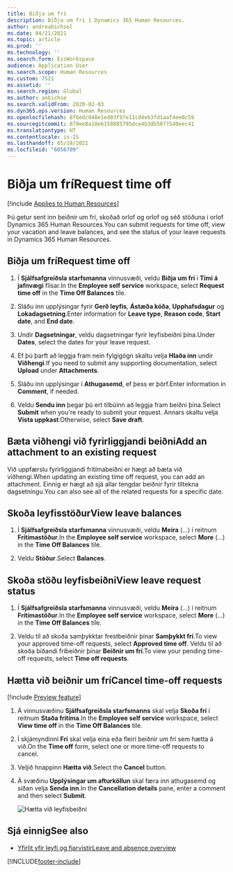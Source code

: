 ```yaml
---
title: Biðja um frí
description: Biðja um frí í Dynamics 365 Human Resources.
author: andreabichsel
ms.date: 04/21/2021
ms.topic: article
ms.prod: ''
ms.technology: ''
ms.search.form: EssWorkspace
audience: Application User
ms.search.scope: Human Resources
ms.custom: 7521
ms.assetid: ''
ms.search.region: Global
ms.author: anbichse
ms.search.validFrom: 2020-02-03
ms.dyn365.ops.version: Human Resources
ms.openlocfilehash: 8f6edc848e1ed03f97e11cd4eb3fd1aaf4ee0c59
ms.sourcegitcommit: 879ee8a10e6158885795dce4b3db5077540eec41
ms.translationtype: HT
ms.contentlocale: is-IS
ms.lasthandoff: 05/18/2021
ms.locfileid: "6056709"
---
```

# <a name="request-time-off"></a><span data-ttu-id="6d1ba-103">Biðja um frí</span><span class="sxs-lookup"><span data-stu-id="6d1ba-103">Request time off</span></span>

[!include [Applies to Human Resources](../includes/applies-to-hr.md)]

<span data-ttu-id="6d1ba-104">Þú getur sent inn beiðnir um frí, skoðað orlof og orlof og séð stöðuna í orlof Dynamics 365 Human Resources.</span><span class="sxs-lookup"><span data-stu-id="6d1ba-104">You can submit requests for time off, view your vacation and leave balances, and see the status of your leave requests in Dynamics 365 Human Resources.</span></span>

## <a name="request-time-off"></a><span data-ttu-id="6d1ba-105">Biðja um frí</span><span class="sxs-lookup"><span data-stu-id="6d1ba-105">Request time off</span></span>

1. <span data-ttu-id="6d1ba-106">Í **Sjálfsafgreiðsla starfsmanna** vinnusvæði, veldu **Biðja um frí** í **Tími á jafnvægi** flísar.</span><span class="sxs-lookup"><span data-stu-id="6d1ba-106">In the **Employee self service** workspace, select **Request time off** in the **Time Off Balances** tile.</span></span>

2. <span data-ttu-id="6d1ba-107">Sláðu inn upplýsingar fyrir **Gerð leyfis**, **Ástæða kóða**, **Upphafsdagur** og **Lokadagsetning**.</span><span class="sxs-lookup"><span data-stu-id="6d1ba-107">Enter information for **Leave type**, **Reason code**, **Start date**, and **End date**.</span></span>

3. <span data-ttu-id="6d1ba-108">Undir **Dagsetningar**, veldu dagsetningar fyrir leyfisbeiðni þína.</span><span class="sxs-lookup"><span data-stu-id="6d1ba-108">Under **Dates**, select the dates for your leave request.</span></span>

4. <span data-ttu-id="6d1ba-109">Ef þú þarft að leggja fram nein fylgigögn skaltu velja **Hlaða inn** undir **Viðhengi**.</span><span class="sxs-lookup"><span data-stu-id="6d1ba-109">If you need to submit any supporting documentation, select **Upload** under **Attachments**.</span></span>

5. <span data-ttu-id="6d1ba-110">Sláðu inn upplýsingar í **Athugasemd**, ef þess er þörf.</span><span class="sxs-lookup"><span data-stu-id="6d1ba-110">Enter information in **Comment**, if needed.</span></span>

6. <span data-ttu-id="6d1ba-111">Veldu **Sendu inn** þegar þú ert tilbúinn að leggja fram beiðni þína.</span><span class="sxs-lookup"><span data-stu-id="6d1ba-111">Select **Submit** when you're ready to submit your request.</span></span> <span data-ttu-id="6d1ba-112">Annars skaltu velja **Vista uppkast**.</span><span class="sxs-lookup"><span data-stu-id="6d1ba-112">Otherwise, select **Save draft**.</span></span>

## <a name="add-an-attachment-to-an-existing-request"></a><span data-ttu-id="6d1ba-113">Bæta viðhengi við fyrirliggjandi beiðni</span><span class="sxs-lookup"><span data-stu-id="6d1ba-113">Add an attachment to an existing request</span></span>

<span data-ttu-id="6d1ba-114">Við uppfærslu fyrirliggjandi frítímabeiðni er hægt að bæta við viðhengi.</span><span class="sxs-lookup"><span data-stu-id="6d1ba-114">When updating an existing time off request, you can add an attachment.</span></span> <span data-ttu-id="6d1ba-115">Einnig er hægt að sjá allar tengdar beiðnir fyrir tiltekna dagsetningu.</span><span class="sxs-lookup"><span data-stu-id="6d1ba-115">You can also see all of the related requests for a specific date.</span></span>

## <a name="view-leave-balances"></a><span data-ttu-id="6d1ba-116">Skoða leyfisstöður</span><span class="sxs-lookup"><span data-stu-id="6d1ba-116">View leave balances</span></span>

1. <span data-ttu-id="6d1ba-117">Í **Sjálfsafgreiðsla starfsmanna** vinnusvæði, veldu **Meira** (...) í reitnum **Frítímastöður**.</span><span class="sxs-lookup"><span data-stu-id="6d1ba-117">In the **Employee self service** workspace, select **More** (...) in the **Time Off Balances** tile.</span></span>

2. <span data-ttu-id="6d1ba-118">Veldu **Stöður**.</span><span class="sxs-lookup"><span data-stu-id="6d1ba-118">Select **Balances**.</span></span>

## <a name="view-leave-request-status"></a><span data-ttu-id="6d1ba-119">Skoða stöðu leyfisbeiðni</span><span class="sxs-lookup"><span data-stu-id="6d1ba-119">View leave request status</span></span>

1. <span data-ttu-id="6d1ba-120">Í **Sjálfsafgreiðsla starfsmanna** vinnusvæði, veldu **Meira** (...) í reitnum **Frítímastöður**.</span><span class="sxs-lookup"><span data-stu-id="6d1ba-120">In the **Employee self service** workspace, select **More** (...) in the **Time Off Balances** tile.</span></span>

2. <span data-ttu-id="6d1ba-121">Veldu til að skoða samþykktar frestbeiðnir þínar **Samþykkt frí**.</span><span class="sxs-lookup"><span data-stu-id="6d1ba-121">To view your approved time-off requests, select **Approved time off**.</span></span> <span data-ttu-id="6d1ba-122">Veldu til að skoða bíðandi fríbeiðnir þínar **Beiðnir um frí**.</span><span class="sxs-lookup"><span data-stu-id="6d1ba-122">To view your pending time-off requests, select **Time off requests**.</span></span>

## <a name="cancel-time-off-requests"></a><span data-ttu-id="6d1ba-123">Hætta við beiðnir um frí</span><span class="sxs-lookup"><span data-stu-id="6d1ba-123">Cancel time-off requests</span></span>

[!include [Preview feature](includes/preview-feature.md)]

1. <span data-ttu-id="6d1ba-124">Á vinnusvæðinu **Sjálfsafgreiðsla starfsmanns** skal velja **Skoða frí** í reitnum **Staða frítíma**.</span><span class="sxs-lookup"><span data-stu-id="6d1ba-124">In the **Employee self service** workspace, select **View time off** in the **Time Off Balances** tile.</span></span>

2. <span data-ttu-id="6d1ba-125">Í skjámyndinni **Frí** skal velja eina eða fleiri beiðnir um frí sem hætta á við.</span><span class="sxs-lookup"><span data-stu-id="6d1ba-125">On the **Time off** form, select one or more time-off requests to cancel.</span></span>

3. <span data-ttu-id="6d1ba-126">Veljið hnappinn **Hætta við**.</span><span class="sxs-lookup"><span data-stu-id="6d1ba-126">Select the **Cancel** button.</span></span>

4. <span data-ttu-id="6d1ba-127">Á svæðinu **Upplýsingar um afturköllun** skal færa inn athugasemd og síðan velja **Senda inn**.</span><span class="sxs-lookup"><span data-stu-id="6d1ba-127">In the **Cancellation details** pane, enter a comment and then select **Submit**.</span></span>

   ![Hætta við leyfisbeiðni](media/hr-leave-and-absence-cancel.png)

## <a name="see-also"></a><span data-ttu-id="6d1ba-129">Sjá einnig</span><span class="sxs-lookup"><span data-stu-id="6d1ba-129">See also</span></span>

- [<span data-ttu-id="6d1ba-130">Yfirlit yfir leyfi og fjarvistir</span><span class="sxs-lookup"><span data-stu-id="6d1ba-130">Leave and absence overview</span></span>](hr-leave-and-absence-overview.md)


[!INCLUDE[footer-include](../includes/footer-banner.md)]